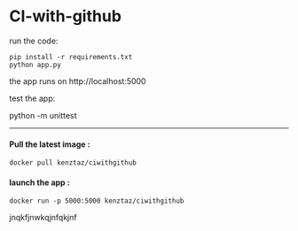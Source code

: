 # CI-with-github

run the code:

    pip install -r requirements.txt
    python app.py

the app runs on http://localhost:5000

test the app:

python -m unittest 

---

#### Pull the latest image :

`docker pull kenztaz/ciwithgithub`

#### launch the app :

`docker run -p 5000:5000 kenztaz/ciwithgithub`



jnqkfjnwkqjnfqkjnf

